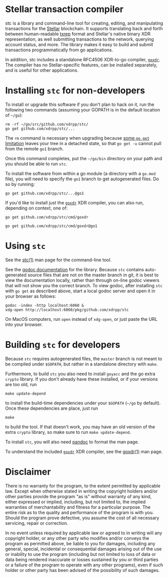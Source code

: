 # Stellar transaction compiler

stc is a library and command-line tool for creating, editing, and
manipulating transactions for the [Stellar](https://www.stellar.org/)
blockchain.  It supports translating back and forth between
human-readable [txrep] format and Stellar's native binary XDR
representation, as well submitting transactions to the network,
querying account status, and more.  The library makes it easy to build
and submit transactions programmatically from go applications.

In addition, stc includes a standalone RFC4506 XDR-to-go compiler,
[`goxdr`](cmd/goxdr).  The compiler has no Stellar-specific features,
can be installed separately, and is useful for other applications.

# Installing `stc` for non-developers

To install or upgrade this software if you don't plan to hack on it,
run the following two commands (assuming your GOPATH is in the default
location of `~/go`):

    rm -rf ~/go/src/github.com/xdrpp/stc/
    go get github.com/xdrpp/stc/...

The `rm` command is necessary when upgrading because [some `go get`
limitation](https://github.com/golang/go/issues/27526) leaves your
tree in a detached state, so that `go get -u` cannot pull from the
remote `go1` branch.

Once this command completes, put the `~/go/bin` directory on your path
and you should be able to run `stc`.

To install the software from within a go module (a directory with a
`go.mod` file), you will need to specify the `go1` branch to get
autogenerated files.  Do so by running:

    go get github.com/xdrpp/stc/...@go1


If you'd like to install just the [`goxdr`](cmd/goxdr) XDR compiler,
you can also run, depending on context, one of:

    go get github.com/xdrpp/stc/cmd/goxdr

    go get github.com/xdrpp/stc/cmd/goxdr@go1

# Using `stc`

See the [stc(1)][stc.1] man page for the command-line tool.

See the [godoc documentation][gh-pages] for the library.  Because
`stc` contains auto-generated source files that are not on the master
branch in git, it is best to view the documentation locally, rather
than through on-line godoc viewers that will not show you the correct
branch.  To view godoc, after installing `stc` with `go get` as
described above, start a local godoc server and open it in your
browser as follows:

    godoc -index -http localhost:6060 &
    xdg-open http://localhost:6060/pkg/github.com/xdrpp/stc

On MacOS computers, run `open` instead of `xdg-open`, or just paste
the URL into your browser.

# Building `stc` for developers

Because `stc` requires autogenerated files, the `master` branch is not
meant to be compiled under `$GOPATH`, but rather in a standalone
directory with `make`.

Furthermore, to build `stc` you also need to install `goyacc` and the
go extra `crypto` library.  If you don't already have these installed,
or if your versions are too old, run

    make update-depend

to install the build-time dependencies under your `$GOPATH` (`~/go` by
default).  Once these dependencies are place, just run

    make

to build the tool.  If that doesn't work, you may have an old version
of the extra `crypto` library, so make sure to run `make
update-depend`.

To install `stc`, you will also need [pandoc](https://pandoc.org/) to
format the man page.

To understand the included [`goxdr`](cmd/goxdr) XDR compiler, see the
[goxdr(1)][goxdr.1] man page.

# Disclaimer

There is no warranty for the program, to the extent permitted by
applicable law.  Except when otherwise stated in writing the copyright
holders and/or other parties provide the program "as is" without
warranty of any kind, either expressed or implied, including, but not
limited to, the implied warranties of merchantability and fitness for
a particular purpose.  The entire risk as to the quality and
performance of the program is with you.  Should the program prove
defective, you assume the cost of all necessary servicing, repair or
correction.

In no event unless required by applicable law or agreed to in writing
will any copyright holder, or any other party who modifies and/or
conveys the program as permitted above, be liable to you for damages,
including any general, special, incidental or consequential damages
arising out of the use or inability to use the program (including but
not limited to loss of data or data being rendered inaccurate or
losses sustained by you or third parties or a failure of the program
to operate with any other programs), even if such holder or other
party has been advised of the possibility of such damages.

[gh-pages]: https://xdrpp.github.io/stc/pkg/github.com/xdrpp/stc/
[stc.1]: https://xdrpp.github.io/stc/pkg/github.com/xdrpp/stc/cmd/stc/stc.1.html
[goxdr.1]: https://xdrpp.github.io/stc/pkg/github.com/xdrpp/stc/cmd/goxdr/goxdr.1.html
[txrep]: https://github.com/stellar/stellar-protocol/blob/master/ecosystem/sep-0011.md
